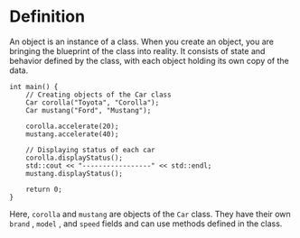 # Definition
An object is an instance of a class. When you create an object, you are bringing the blueprint of the class into reality. It consists of state and behavior defined by the class, with each object holding its own copy of the data.

```
int main() {
    // Creating objects of the Car class
    Car corolla("Toyota", "Corolla");
    Car mustang("Ford", "Mustang");

    corolla.accelerate(20);
    mustang.accelerate(40);

    // Displaying status of each car
    corolla.displayStatus();
    std::cout << "-----------------" << std::endl;
    mustang.displayStatus();

    return 0;
}
```

Here, ```corolla``` and ```mustang``` are objects of the ```Car``` class. They have their own ```brand``` , ```model``` , and ```speed``` fields and can use methods defined in the class.
